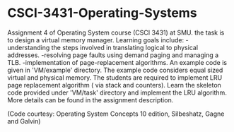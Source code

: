 # CSCI-3431-Operating-Systems
Assignment 4 of Operating System course (CSCI 3431) at SMU. the task is to design a virtual memory manager.
Learning goals include:
-understanding the steps involved in translating logical to physical addresses.
-resolving page faults using demand paging and managing a TLB.
-implementation of page-replacement algorithms.
An example code is given in 'VM/example' directory. The example code considers equal sized virtual and physical memory.
The students are required to implement LRU page replacement algorithm ( via stack and counters). Learn the skeleton code provided under 
'VM/task' directory and implement the LRU algorithm. More details can be found in the assignment description.

(Code courtesy: Operating System Concepts 10 edition, Silbeshatz, Gagne and Galvin)
